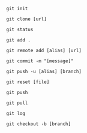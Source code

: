 ```
git init
```
```
git clone [url]
```


```
git status
```

```
git add .
```

```
git remote add [alias] [url]
```

```
git commit -m "[message]"
```

```
git push -u [alias] [branch]
```

```
git reset [file]
```

```
git push
```

```
git pull
```

```
git log
```

```
git checkout -b [branch]
```
